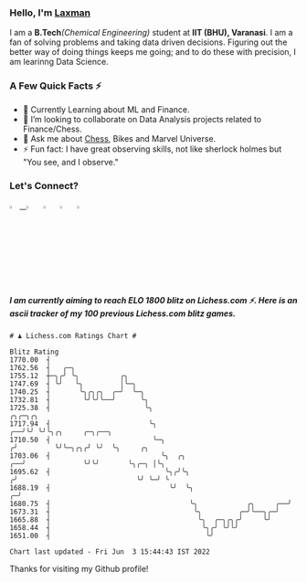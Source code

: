   ### Hello, I'm [Laxman](https://laxman-lakhan.github.io)

I am a **B.Tech**_(Chemical Engineering)_ student at **IIT (BHU), Varanasi**. I am a fan of solving problems and taking data driven decisions. Figuring out the better way of doing things keeps me going; and to do these with precision, I am learinng Data Science.

### A Few Quick Facts ⚡️

- 🧐 Currently Learning about ML and Finance.
- 👯 I’m looking to collaborate on Data Analysis projects related to Finance/Chess.
- 💬 Ask me about [Chess](https://lichess.org/@/YourKingIsInDanger), Bikes and Marvel Universe.
- ⚡️ Fun fact: I have great observing skills, not like sherlock holmes but "You see, and I observe."

### Let's Connect?

<a href="mailto:laxmansingh.lakhan@gmail.com"> <img src="https://img.icons8.com/fluent/48/000000/gmail.png" width="3.5%"/> &nbsp;
[<img src="https://img.icons8.com/color/48/000000/linkedin.png" width="3.5%"/>](https://www.linkedin.com/in/laxman-lakhan/)  &nbsp;
[<img src="https://img.icons8.com/fluent/48/000000/facebook-new.png" width="3.5%"/>](https://www.facebook.com/s.laxmanlakhan/)  &nbsp;
[<img src="https://img.icons8.com/fluent/48/000000/instagram-new.png" width="3.5%"/>](https://www.instagram.com/laxman.lakhan/)  &nbsp;
[<img src="https://img.icons8.com/color/48/000000/twitter.png" width="3.5%"/>](https://twitter.com/laxman__lakhan)  &nbsp;

  
  ##### I am currently aiming to reach ELO 1800 blitz on Lichess.com ⚡. Here is an ascii tracker of my 100 previous Lichess.com blitz games.

  ```
  # ♟︎ Lichess.com Ratings Chart #
  
  Blitz Rating
 1770.00  ┤
 1762.56  ┤   ╭─╮
 1755.12  ┼─╮╭╯ ╰╮          ╭╮
 1747.69  ┤ ╰╯   ╰╮         │╰─╮
 1740.25  ┤       ╰╮╭╮╭╮  ╭─╯  ╰─╮
 1732.81  ┤        ╰╯╰╯╰──╯      ╰╮
 1725.38  ┤                       ╰╮                                           ╭╮╭─╮╭╮
 1717.94  ┤                        ╰╮                                       ╭──╯╰╯ ╰╯╰╮╭╮     ╭─╮╭──╮
 1710.50  ┤                         ╰─╮                                    ╭╯         ╰╯╰─╮╭╮╭╯ ╰╯  ╰╮     ╭╮
 1703.06  ┤                           ╰╮  ╭╮                            ╭──╯              ╰╯╰╯       ╰╮╭─╮ │╰╮
 1695.62  ┤                            ╰╮╭╯╰╮                          ╭╯                             ╰╯ ╰─╯ ╰
 1688.19  ┤                             ╰╯  ╰╮                       ╭─╯
 1680.75  ┤                                  ╰╮            ╭╮     ╭──╯
 1673.31  ┤                                   ╰╮         ╭─╯╰──╮╭─╯
 1665.88  ┤                                    ╰╮  ╭─╮╭╮╭╯     ╰╯
 1658.44  ┤                                     ╰╮╭╯ ╰╯╰╯
 1651.00  ┤                                      ╰╯

Chart last updated - Fri Jun  3 15:44:43 IST 2022  
  ```
  
  
Thanks for visiting my Github profile!

